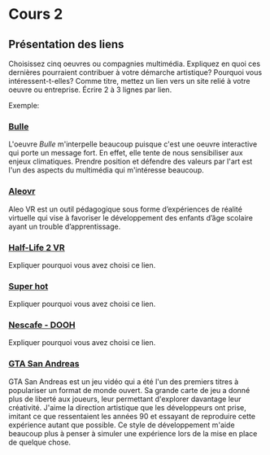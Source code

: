 # Cours 2
## Présentation des liens
Choisissez cinq oeuvres ou compagnies multimédia. Expliquez en quoi ces dernières pourraient contribuer à votre démarche artistique? Pourquoi vous intéressent-t-elles? Comme titre, mettez un lien vers un site relié à votre oeuvre ou entreprise. Écrire 2 à 3 lignes par lien.

Exemple: 
### [Bulle](https://www.onf.ca/interactif/bulle/) 
L'oeuvre *Bulle* m'interpelle beaucoup puisque c'est une oeuvre interactive qui porte un message fort. En effet, elle tente de nous sensibiliser aux enjeux climatiques. Prendre position et défendre des valeurs par l'art est l'un des aspects du multimédia qui m'intéresse beaucoup. 

### [Aleovr](https://aleovr.com/)
Aleo VR est un outil pédagogique sous forme d’expériences de réalité virtuelle qui vise à favoriser le développement des enfants d’âge scolaire ayant un trouble d’apprentissage.

### [Half-Life 2 VR](https://store.steampowered.com/app/658920/HalfLife_2_VR_Mod/)
Expliquer pourquoi vous avez choisi ce lien.

###  [Super hot](https://store.steampowered.com/app/322500/SUPERHOT/) 
Expliquer pourquoi vous avez choisi ce lien.  

### [Nescafe - DOOH](https://www.youtube.com/watch?v=d8BflpjcPe4)
Expliquer pourquoi vous avez choisi ce lien. 

### [GTA San Andreas](https://www.rockstargames.com/games/sanandreas)
GTA San Andreas est un jeu vidéo qui a été l'un des premiers titres à populariser un format de monde ouvert. Sa grande carte de jeu a donné plus de liberté aux joueurs, leur permettant d'explorer davantage leur créativité. J'aime la direction artistique que les développeurs ont prise, imitant ce que ressentaient les années 90 et essayant de reproduire cette expérience autant que possible. Ce style de développement m'aide beaucoup plus à penser à simuler une expérience lors de la mise en place de quelque chose.

